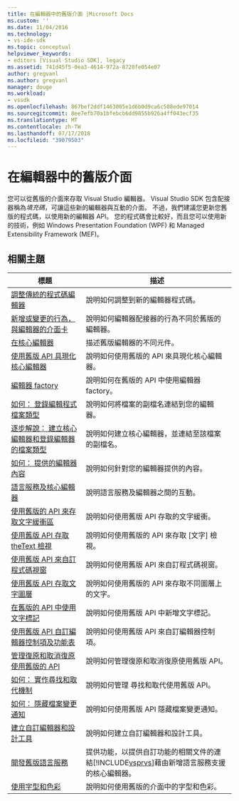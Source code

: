 ```yaml
---
title: 在編輯器中的舊版介面 |Microsoft Docs
ms.custom: ''
ms.date: 11/04/2016
ms.technology:
- vs-ide-sdk
ms.topic: conceptual
helpviewer_keywords:
- editors [Visual Studio SDK], legacy
ms.assetid: 741d45f5-0ea3-4614-972a-8728fe054e07
author: gregvanl
ms.author: gregvanl
manager: douge
ms.workload:
- vssdk
ms.openlocfilehash: 867bef2ddf1463005e1d6b0d9ca6c508ede97014
ms.sourcegitcommit: 8ee7efb70a1bfebcb6dd9855b926a4ff043ecf35
ms.translationtype: MT
ms.contentlocale: zh-TW
ms.lasthandoff: 07/17/2018
ms.locfileid: "39079503"
---
```

# <a name="legacy-interfaces-in-the-editor"></a>在編輯器中的舊版介面
您可以從舊版的介面來存取 Visual Studio 編輯器。 Visual Studio SDK 包含配接器稱為*填充碼*，可讓這些新的編輯器與互動的介面。 不過，我們建議您更新您舊版的程式碼，以使用新的編輯器 API。 您的程式碼會比較好，而且您可以使用新的技術，例如 Windows Presentation Foundation (WPF) 和 Managed Extensibility Framework (MEF)。  
  
## <a name="related-topics"></a>相關主題  
  
|標題|描述|  
|-----------|-----------------|  
|[調整傳統的程式碼編輯器](../extensibility/adapting-legacy-code-to-the-editor.md)|說明如何調整到新的編輯器程式碼。|  
|[新增或變更的行為，與編輯器的介面卡](../extensibility/new-or-changed-behavior-with-editor-adapters.md)|說明如何編輯器配接器的行為不同於舊版的編輯器。|  
|[在核心編輯器](../extensibility/inside-the-core-editor.md)|描述舊版編輯器的不同元件。|  
|[使用舊版 API 具現化核心編輯器](../extensibility/instantiating-the-core-editor-by-using-the-legacy-api.md)|說明如何使用舊版的 API 來具現化核心編輯器。|  
|[編輯器 factory](../extensibility/editor-factories.md)|說明如何在舊版的 API 中使用編輯器 factory。|  
|[如何： 登錄編輯程式檔案類型](../extensibility/how-to-register-editor-file-types.md)|說明如何將檔案的副檔名連結到您的編輯器。|  
|[逐步解說： 建立核心編輯器和登錄編輯器的檔案類型](../extensibility/walkthrough-creating-a-core-editor-and-registering-an-editor-file-type.md)|說明如何建立核心編輯器，並連結至該檔案的副檔名。|  
|[如何： 提供的編輯器內容](../extensibility/how-to-provide-context-for-editors.md)|說明如何針對您的編輯器提供的內容。|  
|[語言服務及核心編輯器](../extensibility/language-services-and-the-core-editor.md)|說明語言服務及編輯器之間的互動。|  
|[使用舊版的 API 來存取文字緩衝區](../extensibility/accessing-the-text-buffer-by-using-the-legacy-api.md)|說明如何使用舊版 API 存取的文字緩衝。|  
|[使用舊版 API 存取 theText 檢視](../extensibility/accessing-thetext-view-by-using-the-legacy-api.md)|說明如何使用舊版的 API 來存取 [文字] 檢視。|  
|[使用舊版 API 來自訂程式碼視窗](../extensibility/customizing-code-windows-by-using-the-legacy-api.md)|說明如何使用舊版 API 來自訂程式碼視窗。|  
|[使用舊版 API 存取文字圖層](../extensibility/accessing-text-layers-by-using-the-legacy-api.md)|說明如何使用舊版的 API 來存取不同圖層上的文字。|  
|[在舊版的 API 中使用文字標記](../extensibility/using-text-markers-with-the-legacy-api.md)|說明如何使用舊版 API 中新增文字標記。|  
|[使用舊版 API 自訂編輯器控制項及功能表](../extensibility/customizing-editor-controls-and-menus-by-using-the-legacy-api.md)|說明如何使用舊版 API 來自訂編輯器控制項。|  
|[管理復原和取消復原使用舊版的 API](../extensibility/managing-undo-and-redo-by-using-the-legacy-api.md)|說明如何管理復原和取消復原使用舊版 API。|  
|[如何： 實作尋找和取代機制](../extensibility/how-to-implement-the-find-and-replace-mechanism.md)|說明如何管理 尋找和取代使用舊版 API。|  
|[如何： 隱藏檔案變更通知](../extensibility/how-to-suppress-file-change-notifications.md)|說明如何使用舊版 API 隱藏檔案變更通知。|  
|[建立自訂編輯器和設計工具](../extensibility/creating-custom-editors-and-designers.md)|說明如何建立自訂編輯器和設計工具。|  
|[開發舊版語言服務](../extensibility/internals/developing-a-legacy-language-service.md)|提供功能，以提供自訂功能的相關文件的連結[!INCLUDE[vsprvs](../code-quality/includes/vsprvs_md.md)]藉由新增語言服務支援的核心編輯器。|  
|[使用字型和色彩](../extensibility/using-fonts-and-colors.md)|說明如何使用舊版的介面中的字型和色彩。|